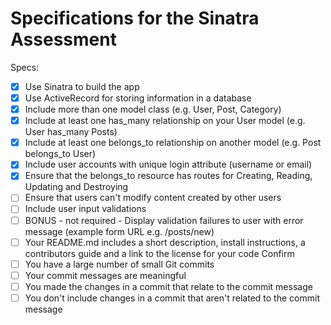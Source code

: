 # Specifications for the Sinatra Assessment
Specs:
- [X] Use Sinatra to build the app
- [X] Use ActiveRecord for storing information in a database
- [X] Include more than one model class (e.g. User, Post, Category) 
- [X] Include at least one has_many relationship on your User model (e.g. User has_many Posts)
- [X] Include at least one belongs_to relationship on another model (e.g. Post belongs_to User)
- [X] Include user accounts with unique login attribute (username or email)
- [X] Ensure that the belongs_to resource has routes for Creating, Reading, Updating and Destroying
- [ ] Ensure that users can't modify content created by other users
- [ ] Include user input validations
- [ ] BONUS - not required - Display validation failures to user with error message (example form URL e.g. /posts/new)
- [ ] Your README.md includes a short description, install instructions, a contributors guide and a link to the license for your code
Confirm
- [ ] You have a large number of small Git commits 
- [ ] Your commit messages are meaningful
- [ ] You made the changes in a commit that relate to the commit message
- [ ] You don't include changes in a commit that aren't related to the commit message